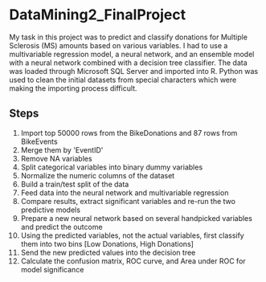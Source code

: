 # DataMining2_FinalProject
My task in this project was to predict and classify donations for Multiple Sclerosis (MS) amounts based on various variables. I had to use a multivariable regression model, a neural network, and an ensemble model with a neural network combined with a decision tree classifier. The data was loaded through Microsoft SQL Server and imported into R. Python was used to clean the initial datasets from special characters which were making the importing process difficult.

## Steps
1. Import top 50000 rows from the BikeDonations and 87 rows from BikeEvents
2. Merge them by 'EventID'
3. Remove NA variables
4. Split categorical variables into binary dummy variables
5. Normalize the numeric columns of the dataset
6. Build a train/test split of the data
7. Feed data into the neural network and multivariable regression
8. Compare results, extract significant variables and re-run the two predictive models
9. Prepare a new neural network based on several handpicked variables and predict the outcome
10. Using the predicted variables, not the actual variables, first classify them into two bins [Low Donations, High Donations]
11. Send the new predicted values into the decision tree
12. Calculate the confusion matrix, ROC curve, and Area under ROC for model significance
